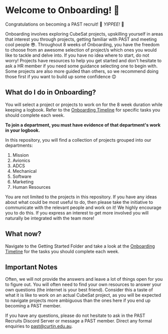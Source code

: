 # Welcome to Onboarding! :rocket:

Congratulations on becoming a PAST recruit! 🎉 *YIPPEE!* 🎉

Onboarding involves exploring CubeSat projects, upskilling yourself in areas that interest you through projects, getting familiar with PAST and meeting cool people 😎.
Throughout 8 weeks of Onboarding, you have the freedom to choose from an awesome selection of project/s which ones you would like to tackle and delve into.
If you have no idea where to start, do not worry! Projects have resources to help you get started and don't hesitate to ask a HR member if you need some guidance selecting
one to begin with. 
Some projects are also more guided than others, so we recommend doing those first if you want to
build up some confidence 😊

## What do I do in Onboarding?
You will select a project or projects to work on for the 8 week duration while keeping a logbook. Refer to the [Onboarding Timeline](https://github.com/PerthAerospaceStudentTeam/Onboarding/blob/main/0.%20Resources/Onboarding%20Timeline.md) for specific tasks you should complete each week. 

**To join a department, you must have evidence of that department's work in your logbook.**

In this repository, you will find a collection of projects grouped into our departments:
1. Mission
2. Avionics
3. ADCS
4. Mechanical
5. Software
6. Marketing
7. Human Resources

You are not limited to the projects in this repository. If you have any ideas about what could be most useful to do, then please take the initiative to communicate with the relevant people and work on it! We highly encourage you to do this. If you express an interest to get more involved you will naturally be integrated with the team more!

## What now?
Navigate to the Getting Started Folder and take a look at the [Onboarding Timeline](https://github.com/PerthAerospaceStudentTeam/Onboarding/blob/main/0.%20Resources/Onboarding%20Timeline.md) for the tasks you should complete each week.

## Important Notes
Often, we will not provide the answers and leave a lot of things open for you to figure out. 
You will often need to find your own resources to answer your own questions (the internet is your best friend). 
Consider this a taste of what it is like to work on an actual CubeSat project, as you will be expected to navigate projects more ambiguous 
than the ones here if you end up becoming a PAST member.

If you have any questions, please do not hesitate to ask in the PAST Recruits Discord Server or message a PAST member.
Direct any formal enquiries to past@curtin.edu.au.
